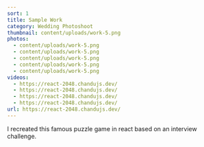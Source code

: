 ```yaml
---
sort: 1
title: Sample Work
category: Wedding Photoshoot
thumbnail: content/uploads/work-5.png
photos:
  - content/uploads/work-5.png
  - content/uploads/work-5.png
  - content/uploads/work-5.png
  - content/uploads/work-5.png
  - content/uploads/work-5.png
videos:
  - https://react-2048.chandujs.dev/
  - https://react-2048.chandujs.dev/
  - https://react-2048.chandujs.dev/
  - https://react-2048.chandujs.dev/
url: https://react-2048.chandujs.dev/
---
```


I recreated this famous puzzle game in react based on an interview challenge.

